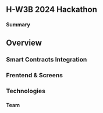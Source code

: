 ## H-W3B 2024 Hackathon 
#### Summary 

## Overview 

### Smart Contracts Integration

### Frentend & Screens

### Technologies

#### Team

